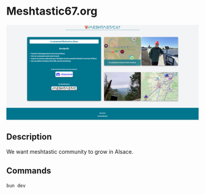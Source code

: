 # Meshtastic67.org

![screenshot](readme-image.png)

## Description
We want meshtastic community to grow in Alsace.

## Commands
```sh
bun dev
```